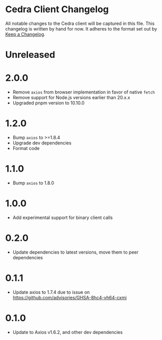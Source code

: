 # Cedra Client Changelog

All notable changes to the Cedra client will be captured in this file. This changelog is written by hand for now. It
adheres to the format set out by [Keep a Changelog](https://keepachangelog.com/en/1.0.0/).

# Unreleased

# 2.0.0

- Remove `axios` from browser implementation in favor of native `fetch`
- Remove support for Node.js versions earlier than 20.x.x
- Upgraded pnpm version to 10.10.0

# 1.2.0

- Bump `axios` to >=1.8.4
- Upgrade dev dependencies
- Format code

# 1.1.0

- Bump `axios` to 1.8.0

# 1.0.0

- Add experimental support for binary client calls

# 0.2.0

- Update dependencies to latest versions, move them to peer dependencies

# 0.1.1

- Update axios to 1.7.4 due to issue on https://github.com/advisories/GHSA-8hc4-vh64-cxmj

# 0.1.0

- Update to Axios v1.6.2, and other dev dependencies
